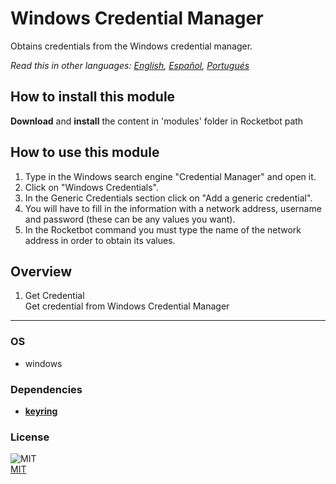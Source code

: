 # Windows Credential Manager
  
Obtains credentials from the Windows credential manager.

*Read this in other languages: [English](README.md), [Español](README.es.md), [Portugués](README.pr.md)*

## How to install this module
  
__Download__ and __install__ the content in 'modules' folder in Rocketbot path  


## How to use this module
1. Type in the Windows search engine "Credential Manager" and open it.
2. Click on "Windows Credentials".
3. In the Generic Credentials section click on "Add a generic credential".
4. You will have to fill in the information with a network address, username and password (these can be any values you want).
5. In the Rocketbot command you must type the name of the network address in order to obtain its values.


## Overview


1. Get Credential  
Get credential from Windows Credential Manager  


----
### OS

- windows

### Dependencies
- [**keyring**](https://pypi.org/project/keyring/)
### License
  
![MIT](https://camo.githubusercontent.com/107590fac8cbd65071396bb4d04040f76cde5bde/687474703a2f2f696d672e736869656c64732e696f2f3a6c6963656e73652d6d69742d626c75652e7376673f7374796c653d666c61742d737175617265)  
[MIT](http://opensource.org/licenses/mit-license.ph)